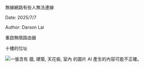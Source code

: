 無線網路有些人無法連線

Date: 2025/7/7

Author: Darson Lai

重啟無限路由器

十樓的位址

![一張含有 牆, 建築, 天花板, 室內 的圖片 AI
產生的內容可能不正確。](media/media/image1.jpeg)

